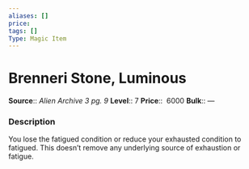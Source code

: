 ```yaml
---
aliases: []
price: 
tags: []
Type: Magic Item
---
```


# Brenneri Stone, Luminous

**Source**:: _Alien Archive 3 pg. 9_
**Level**:: 7
**Price**::  6000
**Bulk**:: —

### Description

You lose the fatigued condition or reduce your exhausted condition to fatigued. This doesn’t remove any underlying source of exhaustion or fatigue.
